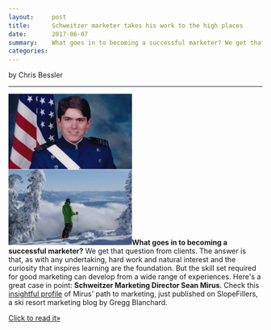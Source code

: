 ```yaml
---
layout:     post
title:      Schweitzer marketer takes his work to the high places
date:       2017-06-07
summary:    What goes in to becoming a successful marketer? We get that question from clients...
categories: 
---
```


by Chris Bessler

***

<strong><a href="http://www.slopefillers.com/sean-mirus/" target="_blank" rel="noopener noreferrer"><img class="alignleft" src="/images/SeanMirus-Collage.png" alt="Schweitzer Marketing Director Sean Mirus" width="245" height="300" /></a>What goes in to becoming a successful marketer?</strong> We get that question from clients. The answer is that, as with any undertaking, hard work and natural interest and the curiosity that inspires learning are the foundation. But the skill set required for good marketing can develop from a wide range of experiences. Here's a great case in point: <strong>Schweitzer Marketing Director Sean Mirus</strong>. Check this <a href="http://www.slopefillers.com/sean-mirus/" target="_blank" rel="noopener noreferrer">insightful profile</a> of Mirus' path to marketing, just published on SlopeFillers, a ski resort marketing blog by Gregg Blanchard.

<a href="http://www.slopefillers.com/sean-mirus/" target="_blank" rel="noopener noreferrer">Click to read it»</a>